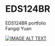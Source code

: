 # EDS124BR
EDS124BR portfolio  
Fangqi Yuan  
  
[![IMAGE ALT TEXT](http://img.youtube.com/vi/YOUTUBE_VIDEO_ID_HERE/0.jpg)](https://youtu.be/BNgGoM8rb-M)
